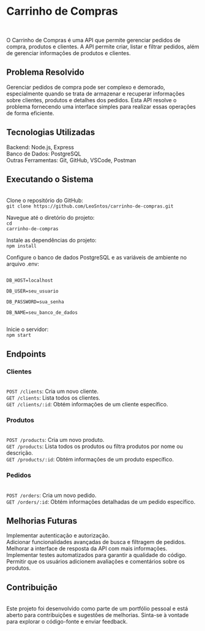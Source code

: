 <h1>Carrinho de Compras</h1> </br>

O Carrinho de Compras é uma API que permite gerenciar pedidos de compra, produtos e clientes. A API permite criar, listar e filtrar pedidos, além de gerenciar informações de produtos e clientes. </br>

<h2>Problema Resolvido</h2> 
Gerenciar pedidos de compra pode ser complexo e demorado, especialmente quando se trata de armazenar e recuperar informações sobre clientes, produtos e detalhes dos pedidos. Esta API resolve o problema fornecendo uma interface simples para realizar essas operações de forma eficiente.</br>

<h2>Tecnologias Utilizadas</h2> 
Backend: Node.js, Express </br>
Banco de Dados: PostgreSQL </br>
Outras Ferramentas: Git, GitHub, VSCode, Postman </br>

<h2>Executando o Sistema</h2> </br>
Clone o repositório do GitHub: </br>
<code>git clone https://github.com/LeoSntos/carrinho-de-compras.git</code> </br>

Navegue até o diretório do projeto: </br>
<code>cd carrinho-de-compras</code> </br>

Instale as dependências do projeto: </br>
<code>npm install</code> </br>

Configure o banco de dados PostgreSQL e as variáveis de ambiente no arquivo .env: </br>

<code>
DB_HOST=localhost </br>
DB_USER=seu_usuario </br>
DB_PASSWORD=sua_senha </br>
DB_NAME=seu_banco_de_dados </br>
</code>

Inicie o servidor: </br>
<code>npm start</code> </br>

<h2>Endpoints</h2>

<h3>Clientes</h3> </br>
<code>POST /clients</code>: Cria um novo cliente. </br>
<code>GET /clients</code>: Lista todos os clientes. </br>
<code>GET /clients/:id</code>: Obtém informações de um cliente específico. </br>

<h3>Produtos</h3> </br>
<code>POST /products</code>: Cria um novo produto. </br>
<code>GET /products</code>: Lista todos os produtos ou filtra produtos por nome ou descrição. </br>
<code>GET /products/:id</code>: Obtém informações de um produto específico. </br>

<h3>Pedidos</h3> </br>
<code>POST /orders</code>: Cria um novo pedido. </br>
<code>GET /orders/:id</code>: Obtém informações detalhadas de um pedido específico. </br>

<h2>Melhorias Futuras</h2> 
Implementar autenticação e autorização. </br>
Adicionar funcionalidades avançadas de busca e filtragem de pedidos. </br>
Melhorar a interface de resposta da API com mais informações. </br>
Implementar testes automatizados para garantir a qualidade do código. </br>
Permitir que os usuários adicionem avaliações e comentários sobre os produtos. </br>

<h2>Contribuição</h2> </br>
Este projeto foi desenvolvido como parte de um portfólio pessoal e está aberto para contribuições e sugestões de melhorias. Sinta-se à vontade para explorar o código-fonte e enviar feedback. </br>
